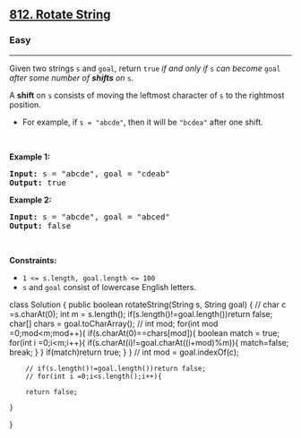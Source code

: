 <h2><a href="https://leetcode.com/problems/rotate-string">812. Rotate String</a></h2><h3>Easy</h3><hr><p>Given two strings <code>s</code> and <code>goal</code>, return <code>true</code> <em>if and only if</em> <code>s</code> <em>can become</em> <code>goal</code> <em>after some number of <strong>shifts</strong> on</em> <code>s</code>.</p>

<p>A <strong>shift</strong> on <code>s</code> consists of moving the leftmost character of <code>s</code> to the rightmost position.</p>

<ul>
	<li>For example, if <code>s = &quot;abcde&quot;</code>, then it will be <code>&quot;bcdea&quot;</code> after one shift.</li>
</ul>

<p>&nbsp;</p>
<p><strong class="example">Example 1:</strong></p>
<pre><strong>Input:</strong> s = "abcde", goal = "cdeab"
<strong>Output:</strong> true
</pre><p><strong class="example">Example 2:</strong></p>
<pre><strong>Input:</strong> s = "abcde", goal = "abced"
<strong>Output:</strong> false
</pre>
<p>&nbsp;</p>
<p><strong>Constraints:</strong></p>

<ul>
	<li><code>1 &lt;= s.length, goal.length &lt;= 100</code></li>
	<li><code>s</code> and <code>goal</code> consist of lowercase English letters.</li>
</ul>


class Solution {
    public boolean rotateString(String s, String goal) {
        // char c =s.charAt(0);
        int m = s.length();
        if(s.length()!=goal.length())return false;
        char[] chars = goal.toCharArray();
        // int mod;
        for(int mod =0;mod<m;mod++){
            if(s.charAt(0)==chars[mod]){
                boolean match = true;
                for(int i =0;i<m;i++){
                    if(s.charAt(i)!=goal.charAt((i+mod)%m)){
                        match=false;
                        break;
                    }
                }
                if(match)return true;
            }
        }
        // int mod = goal.indexOf(c);
        
        // if(s.length()!=goal.length())return false;
        // for(int i =0;i<s.length();i++){
            
        return false;
                                                                            
    }
}
